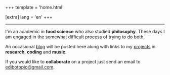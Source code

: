 +++
template = 'home.html'

[extra]
lang = 'en'
+++

---

I'm an academic in **food science** who also studied **philosophy**.
These days I am engaged in the somewhat difficult process of trying to do both.

An occasional [blog](@/blog/_index.md) will be posted here along with links to my [projects](@/projects/_index.md) in **research**, **coding** and **music**.

If you would like to **collaborate** on a project just send an email to [edibotopic@gmail.com](mailto:edibotopic@gmail.com).
